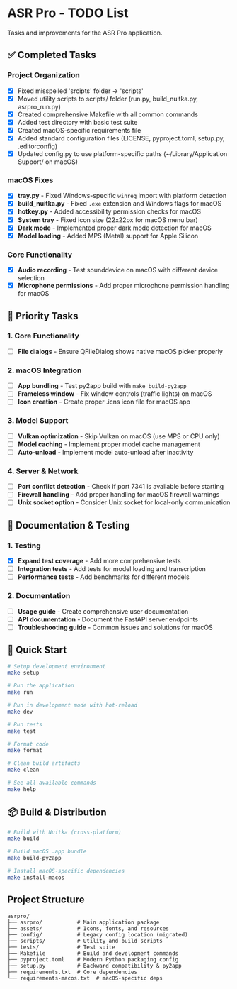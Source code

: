 # ASR Pro - TODO List

Tasks and improvements for the ASR Pro application.

## ✅ Completed Tasks

### Project Organization
- [x] Fixed misspelled 'srcipts' folder → 'scripts'
- [x] Moved utility scripts to scripts/ folder (run.py, build_nuitka.py, asrpro_run.py)
- [x] Created comprehensive Makefile with all common commands
- [x] Added test directory with basic test suite
- [x] Created macOS-specific requirements file
- [x] Added standard configuration files (LICENSE, pyproject.toml, setup.py, .editorconfig)
- [x] Updated config.py to use platform-specific paths (~/Library/Application Support/ on macOS)

### macOS Fixes
- [x] **tray.py** - Fixed Windows-specific `winreg` import with platform detection
- [x] **build_nuitka.py** - Fixed `.exe` extension and Windows flags for macOS
- [x] **hotkey.py** - Added accessibility permission checks for macOS
- [x] **System tray** - Fixed icon size (22x22px for macOS menu bar)
- [x] **Dark mode** - Implemented proper dark mode detection for macOS
- [x] **Model loading** - Added MPS (Metal) support for Apple Silicon

### Core Functionality
- [x] **Audio recording** - Test sounddevice on macOS with different device selection
- [x] **Microphone permissions** - Add proper microphone permission handling for macOS

## 🚀 Priority Tasks

### 1. Core Functionality
- [ ] **File dialogs** - Ensure QFileDialog shows native macOS picker properly

### 2. macOS Integration
- [ ] **App bundling** - Test py2app build with `make build-py2app`
- [ ] **Frameless window** - Fix window controls (traffic lights) on macOS
- [ ] **Icon creation** - Create proper .icns icon file for macOS app

### 3. Model Support
- [ ] **Vulkan optimization** - Skip Vulkan on macOS (use MPS or CPU only)
- [ ] **Model caching** - Implement proper model cache management
- [ ] **Auto-unload** - Implement model auto-unload after inactivity

### 4. Server & Network
- [ ] **Port conflict detection** - Check if port 7341 is available before starting
- [ ] **Firewall handling** - Add proper handling for macOS firewall warnings
- [ ] **Unix socket option** - Consider Unix socket for local-only communication

## 📝 Documentation & Testing

### 1. Testing
- [x] **Expand test coverage** - Add more comprehensive tests
- [ ] **Integration tests** - Add tests for model loading and transcription
- [ ] **Performance tests** - Add benchmarks for different models

### 2. Documentation 
- [ ] **Usage guide** - Create comprehensive user documentation
- [ ] **API documentation** - Document the FastAPI server endpoints
- [ ] **Troubleshooting guide** - Common issues and solutions for macOS

## 🎯 Quick Start

```bash
# Setup development environment
make setup

# Run the application
make run

# Run in development mode with hot-reload  
make dev

# Run tests
make test

# Format code
make format

# Clean build artifacts
make clean

# See all available commands
make help
```

## 📦 Build & Distribution

```bash
# Build with Nuitka (cross-platform)
make build

# Build macOS .app bundle
make build-py2app

# Install macOS-specific dependencies
make install-macos
```

## Project Structure

```
asrpro/
├── asrpro/           # Main application package
├── assets/           # Icons, fonts, and resources
├── config/           # Legacy config location (migrated)
├── scripts/          # Utility and build scripts
├── tests/            # Test suite
├── Makefile          # Build and development commands
├── pyproject.toml    # Modern Python packaging config
├── setup.py          # Backward compatibility & py2app
├── requirements.txt  # Core dependencies
└── requirements-macos.txt  # macOS-specific deps
